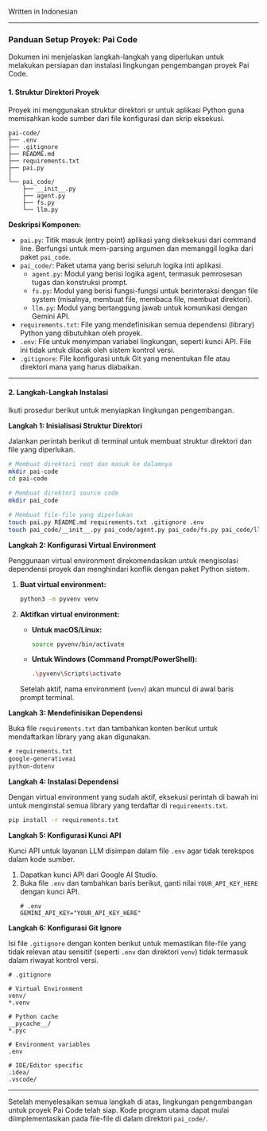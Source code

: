 Written in Indonesian

---

### **Panduan Setup Proyek: Pai Code**

Dokumen ini menjelaskan langkah-langkah yang diperlukan untuk melakukan persiapan dan instalasi lingkungan pengembangan proyek Pai Code.

#### **1. Struktur Direktori Proyek**

Proyek ini menggunakan struktur direktori sr untuk aplikasi Python guna memisahkan kode sumber dari file konfigurasi dan skrip eksekusi.

```
pai-code/
├── .env
├── .gitignore
├── README.md
├── requirements.txt
├── pai.py
│
└── pai_code/
    ├── __init__.py
    ├── agent.py
    ├── fs.py
    └── llm.py
```

**Deskripsi Komponen:**

*   `pai.py`: Titik masuk (entry point) aplikasi yang dieksekusi dari command line. Berfungsi untuk mem-parsing argumen dan memanggil logika dari paket `pai_code`.
*   `pai_code/`: Paket utama yang berisi seluruh logika inti aplikasi.
    *   `agent.py`: Modul yang berisi logika agent, termasuk pemrosesan tugas dan konstruksi prompt.
    *   `fs.py`: Modul yang berisi fungsi-fungsi untuk berinteraksi dengan file system (misalnya, membuat file, membaca file, membuat direktori).
    *   `llm.py`: Modul yang bertanggung jawab untuk komunikasi dengan Gemini API.
*   `requirements.txt`: File yang mendefinisikan semua dependensi (library) Python yang dibutuhkan oleh proyek.
*   `.env`: File untuk menyimpan variabel lingkungan, seperti kunci API. File ini tidak untuk dilacak oleh sistem kontrol versi.
*   `.gitignore`: File konfigurasi untuk Git yang menentukan file atau direktori mana yang harus diabaikan.

---

#### **2. Langkah-Langkah Instalasi**

Ikuti prosedur berikut untuk menyiapkan lingkungan pengembangan.

**Langkah 1: Inisialisasi Struktur Direktori**

Jalankan perintah berikut di terminal untuk membuat struktur direktori dan file yang diperlukan.

```bash
# Membuat direktori root dan masuk ke dalamnya
mkdir pai-code
cd pai-code

# Membuat direktori source code
mkdir pai_code

# Membuat file-file yang diperlukan
touch pai.py README.md requirements.txt .gitignore .env
touch pai_code/__init__.py pai_code/agent.py pai_code/fs.py pai_code/llm.py
```

**Langkah 2: Konfigurasi Virtual Environment**

Penggunaan virtual environment direkomendasikan untuk mengisolasi dependensi proyek dan menghindari konflik dengan paket Python sistem.

1.  **Buat virtual environment:**
    ```bash
    python3 -m pyvenv venv
    ```

2.  **Aktifkan virtual environment:**
    *   **Untuk macOS/Linux:**
        ```bash
        source pyvenv/bin/activate
        ```
    *   **Untuk Windows (Command Prompt/PowerShell):**
        ```bash
        .\pyvenv\Scripts\activate
        ```
    Setelah aktif, nama environment (`venv`) akan muncul di awal baris prompt terminal.

**Langkah 3: Mendefinisikan Dependensi**

Buka file `requirements.txt` dan tambahkan konten berikut untuk mendaftarkan library yang akan digunakan.

```txt
# requirements.txt
google-generativeai
python-dotenv
```

**Langkah 4: Instalasi Dependensi**

Dengan virtual environment yang sudah aktif, eksekusi perintah di bawah ini untuk menginstal semua library yang terdaftar di `requirements.txt`.

```bash
pip install -r requirements.txt
```

**Langkah 5: Konfigurasi Kunci API**

Kunci API untuk layanan LLM disimpan dalam file `.env` agar tidak terekspos dalam kode sumber.

1.  Dapatkan kunci API dari Google AI Studio.
2.  Buka file `.env` dan tambahkan baris berikut, ganti nilai `YOUR_API_KEY_HERE` dengan kunci API.
    ```env
    # .env
    GEMINI_API_KEY="YOUR_API_KEY_HERE"
    ```

**Langkah 6: Konfigurasi Git Ignore**

Isi file `.gitignore` dengan konten berikut untuk memastikan file-file yang tidak relevan atau sensitif (seperti `.env` dan direktori `venv`) tidak termasuk dalam riwayat kontrol versi.

```gitignore
# .gitignore

# Virtual Environment
venv/
*.venv

# Python cache
__pycache__/
*.pyc

# Environment variables
.env

# IDE/Editor specific
.idea/
.vscode/
```

---

Setelah menyelesaikan semua langkah di atas, lingkungan pengembangan untuk proyek Pai Code telah siap. Kode program utama dapat mulai diimplementasikan pada file-file di dalam direktori `pai_code/`.